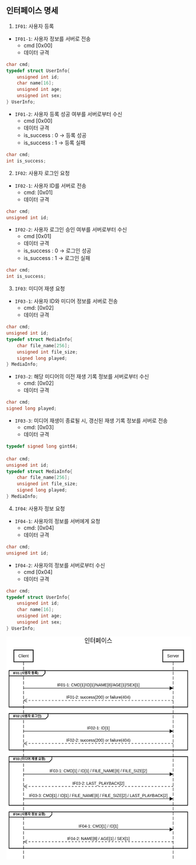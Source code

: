 ## 인터페이스 명세

<!-- ### 시스템 연계
-   Socket: 서버는 통신을 위한 소켓을 생성하여 포트를 할당하고 클라이언트의 통신 요청 시 클라이언트와 연결하여 통신하는 네트워크 기술이다. -->


1. `IF01`: 사용자 등록
-  `IF01-1`: 사용자 정보를 서버로 전송
   - cmd [0x00]
   - 데이터 규격
```c
char cmd;
typedef struct UserInfo{
    unsigned int id;
    char name[16];
    unsigned int age;
    unsigned int sex;
} UserInfo;
```

-   `IF01-2`: 사용자 등록 성공 여부를 서버로부터 수신   
    - cmd [0x00]
    - 데이터 규격
    - is_success : 0 -> 등록 성공
    - is_success : 1 -> 등록 실패
```c
char cmd;
int is_success;
```



2.  `IF02`: 사용자 로그인 요청
-   `IF02-1`: 사용자 ID를 서버로 전송
    -   cmd: [0x01]
    -   데이터 규격
```c
char cmd;
unsigned int id;
```


-   `IF02-2`: 사용자 로그인 승인 여부를 서버로부터 수신
    - cmd [0x01]
    - 데이터 규격
    - is_success : 0 -> 로그인 성공
    - is_success : 1 -> 로그인 실패
```c
char cmd;
int is_success;
```


3.  `IF03`: 미디어 재생 요청
-   `IF03-1`: 사용자 ID와 미디어 정보를 서버로 전송
    -  cmd: [0x02]
    -  데이터 규격
```c
char cmd;
unsigned int id;
typedef struct MediaInfo{
    char file_name[256];
    unsigned int file_size;
    signed long played;
} MediaInfo;
```


-   `IF03-2`: 해당 미디어의 이전 재생 기록 정보를 서버로부터 수신
    -   cmd: [0x02]
    -   데이터 규격
```c
char cmd;
signed long played;
```


-   `IF03-3`: 미디어 재생이 종료될 시, 갱신된 재생 기록 정보를 서버로 전송
    -   cmd: [0x03]
    -   데이터 규격

```c
typedef signed long gint64;

char cmd;
unsigned int id;
typedef struct MediaInfo{
    char file_name[256];
    unsigned int file_size;
    signed long played;
} MediaInfo;
```

4.  `IF04`: 사용자 정보 요청
-   `IF04-1`: 사용자의 정보를 서버에게 요청
    -   cmd: [0x04]
    -   데이터 규격
```c
char cmd;
unsigned int id;
```


-   `IF04-2`: 사용자의 정보를 서버로부터 수신
    -   cmd [0x04]
    -   데이터 규격
```c
char cmd;
typedef struct UserInfo{
    unsigned int id;
    char name[16];
    unsigned int age;
    unsigned int sex;
} UserInfo;
```

<img src="./images/Interface.png" width="500" height="600" align="center"/>


<!-- 5. 로그인 [0001]
uint8_t buffer[16]
cmd 1 (8)
id 1 (8)

1. 미디어 재생 요청[0010]
uint8_t buffer[16]
cmd 1 (8)
id 1 (8)
FILE_NAME 8 (64)
FILE_SIZE 2 (16)

4. 미디어 기록 저장 요청[0011]
uint8_t buffer[16]
cmd 1 (8)
id 1 (8)
FILE_NAME 8 (64)
FILE_SIZE 2 (16)
LAST_FLIP 4 (32)

5. 사용자 정보 요청[0100]
uint8_t buffer[16]
cmd 1 (8)
id 1 (8)

6. 메타데이터 저장[0101]
uint8_t buffer[16]
cmd 1 (8)
id 1 (8)
FILE_NAME 8 (64)
FILE_SIZE 2 (16)
META_DATA 4 (32)

7. 최근 재생 목록 요청[0110]
uint8_t buffer[16]
cmd 1 (8)
id 1 (8) -->




